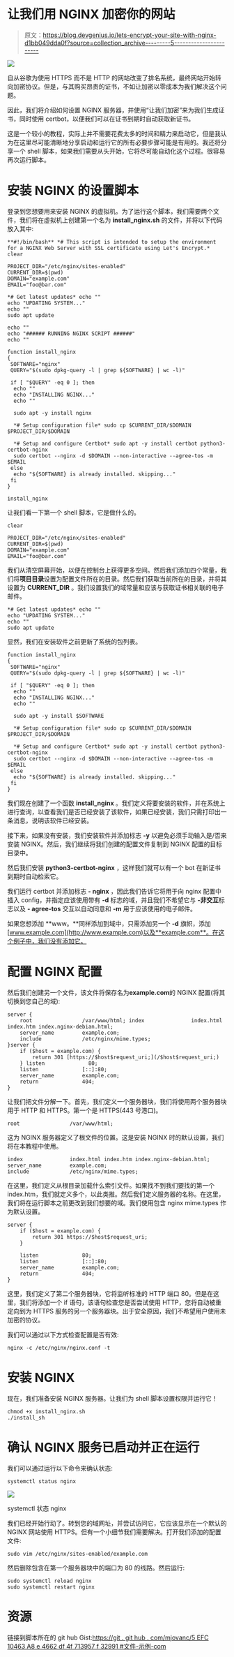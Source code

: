 # 让我们用 NGINX 加密你的网站

> 原文：<https://blog.devgenius.io/lets-encrypt-your-site-with-nginx-d1bb049dda0f?source=collection_archive---------5----------------------->

![](img/95ae431247a0dc4e74ca88c970680de7.png)

自从谷歌为使用 HTTPS 而不是 HTTP 的网站改变了排名系统，最终网站开始转向加密协议。但是，与其购买昂贵的证书，不如让加密以零成本为我们解决这个问题。

因此，我们将介绍如何设置 NGINX 服务器，并使用“让我们加密”来为我们生成证书，同时使用 certbot，以便我们可以在证书到期时自动获取新证书。

这是一个较小的教程，实际上并不需要花费太多的时间和精力来启动它，但是我认为在这里尽可能清晰地分享启动和运行它的所有必要步骤可能是有用的。我还将分享一个 shell 脚本，如果我们需要从头开始，它将尽可能自动化这个过程。很容易再次运行脚本。

# 安装 NGINX 的设置脚本

登录到您想要用来安装 NGINX 的虚拟机。为了运行这个脚本，我们需要两个文件，我们将在虚拟机上创建第一个名为 **install_nginx.sh** 的文件，并将以下代码放入其中:

```
**#!/bin/bash** *# This script is intended to setup the environment for a NGINX Web Server with SSL certificate using Let's Encrypt.* clear

PROJECT_DIR="/etc/nginx/sites-enabled"
CURRENT_DIR=$(pwd)
DOMAIN="example.com"
EMAIL="foo@bar.com"

*# Get latest updates* echo ""
echo "UPDATING SYSTEM..."
echo ""
sudo apt update

echo ""
echo "###### RUNNING NGINX SCRIPT ######"
echo ""

function install_nginx
{
 SOFTWARE="nginx"
 QUERY="$(sudo dpkg-query -l | grep ${SOFTWARE} | wc -l)"

 if [ "$QUERY" -eq 0 ]; then
  echo ""
  echo "INSTALLING NGINX..."
  echo ""

  sudo apt -y install nginx

  *# Setup configuration file* sudo cp $CURRENT_DIR/$DOMAIN $PROJECT_DIR/$DOMAIN

  *# Setup and configure Certbot* sudo apt -y install certbot python3-certbot-nginx
  sudo certbot --nginx -d $DOMAIN --non-interactive --agree-tos -m $EMAIL
 else
  echo "${SOFTWARE} is already installed. skipping..."
 fi
}

install_nginx
```

让我们看一下第一个 shell 脚本，它是做什么的。

```
clear

PROJECT_DIR="/etc/nginx/sites-enabled"
CURRENT_DIR=$(pwd)
DOMAIN="example.com"
EMAIL="foo@bar.com"
```

我们从清空屏幕开始，以便在控制台上获得更多空间。然后我们添加四个常量，我们将**项目目录**设置为配置文件所在的目录。然后我们获取当前所在的目录，并将其设置为 **CURRENT_DIR** 。我们设置我们的域常量和应该与获取证书相关联的电子邮件。

```
*# Get latest updates* echo ""
echo "UPDATING SYSTEM..."
echo ""
sudo apt update
```

显然，我们在安装软件之前更新了系统的包列表。

```
function install_nginx
{
 SOFTWARE="nginx"
 QUERY="$(sudo dpkg-query -l | grep ${SOFTWARE} | wc -l)"

 if [ "$QUERY" -eq 0 ]; then
  echo ""
  echo "INSTALLING NGINX..."
  echo ""

  sudo apt -y install $SOFTWARE

  *# Setup configuration file* sudo cp $CURRENT_DIR/$DOMAIN $PROJECT_DIR/$DOMAIN

  *# Setup and configure Certbot* sudo apt -y install certbot python3-certbot-nginx
  sudo certbot --nginx -d $DOMAIN --non-interactive --agree-tos -m $EMAIL
 else
  echo "${SOFTWARE} is already installed. skipping..."
 fi
}
```

我们现在创建了一个函数 **install_nginx** 。我们定义将要安装的软件，并在系统上进行查询，以查看我们是否已经安装了该软件，如果已经安装，我们只需打印出一条消息，说明该软件已经安装。

接下来，如果没有安装，我们安装软件并添加标志 **-y** 以避免必须手动输入是/否来安装 NGINX。然后，我们继续将我们创建的配置文件复制到 NGINX 配置的目标目录中。

然后我们安装 **python3-certbot-nginx** ，这样我们就可以有一个 bot 在新证书到期时自动检索它。

我们运行 certbot 并添加标志 **- nginx** ，因此我们告诉它将用于向 nginx 配置中插入 config，并指定应该使用带有 **-d** 标志的域，并且我们不希望它与 **-非交互**标志以及 **- agree-tos** 交互以自动同意和 **-m** 用于应该使用的电子邮件。

如果您想添加 **www。**同样添加到域中，只需添加另一个 **-d** 旗帜，添加[www.example.com](http://www.example.com)以及**example.com**。在这个例子中，我们没有添加它。

# 配置 NGINX 配置

然后我们创建另一个文件，该文件将保存名为**example.com**的 NGINX 配置(将其切换到您自己的域):

```
server {
    root                /var/www/html; index               index.html index.htm index.nginx-debian.html;
    server_name         example.com;
    include             /etc/nginx/mime.types;
}server {
    if ($host = example.com) {
        return 301 [https://$host$request_uri;](/$host$request_uri;)
    } listen              80;
    listen              [::]:80;
    server_name         example.com;
    return              404;
}
```

让我们把文件分解一下。首先，我们定义一个服务器块，我们将使用两个服务器块用于 HTTP 和 HTTPS。第一个是 HTTPS(443 号港口)。

```
root                /var/www/html;
```

这为 NGINX 服务器定义了根文件的位置。这是安装 NGINX 时的默认设置，我们将在本教程中使用。

```
index               index.html index.htm index.nginx-debian.html;
server_name         example.com;
include             /etc/nginx/mime.types;
```

在这里，我们定义从根目录加载什么索引文件。如果找不到我们要找的第一个 index.htm，我们就定义多个，以此类推。然后我们定义服务器的名称。在这里，我们将在运行脚本之前更改到我们想要的域。我们使用包含 nginx mime.types 作为默认设置。

```
server {
    if ($host = example.com) {
        return 301 https://$host$request_uri;
    }

    listen              80;
    listen              [::]:80;
    server_name         example.com;
    return              404;
}
```

这里，我们定义了第二个服务器块，它将监听标准的 HTTP 端口 80。但是在这里，我们将添加一个 if 语句，该语句检查您是否尝试使用 HTTP，您将自动被重定向到为 HTTPS 服务的另一个服务器块。出于安全原因，我们不希望用户使用未加密的协议。

我们可以通过以下方式检查配置是否有效:

```
nginx -c /etc/nginx/nginx.conf -t
```

# 安装 NGINX

现在，我们准备安装 NGINX 服务器。让我们为 shell 脚本设置权限并运行它！

```
chmod +x install_nginx.sh
./install_sh
```

# 确认 NGINX 服务已启动并正在运行

我们可以通过运行以下命令来确认状态:

```
systemctl status nginx
```

![](img/1d88f98ef661124e180d85d2849544f4.png)

systemctl 状态 nginx

我们已经开始行动了。转到您的域网址，并尝试访问它，它应该显示在一个默认的 NGINX 网站使用 HTTPS。但有一个小细节我们需要解决。打开我们添加的配置文件:

```
sudo vim /etc/nginx/sites-enabled/example.com
```

然后删除包含在第一个服务器块中的端口为 80 的线路。然后运行:

```
sudo systemctl reload nginx
sudo systemctl restart nginx
```

# 资源

链接到脚本所在的 git hub Gist:[https://git . git hub . com/mjovanc/5 EFC 10463 A8 e 4662 df 4f 713957 f 32991 #文件-示例-com](https://gist.github.com/mjovanc/5efc10463a8e4662df4f713957f32991#file-example-com)